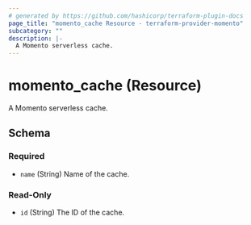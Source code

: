 ```yaml
---
# generated by https://github.com/hashicorp/terraform-plugin-docs
page_title: "momento_cache Resource - terraform-provider-momento"
subcategory: ""
description: |-
  A Momento serverless cache.
---
```


# momento_cache (Resource)

A Momento serverless cache.



<!-- schema generated by tfplugindocs -->
## Schema

### Required

- `name` (String) Name of the cache.

### Read-Only

- `id` (String) The ID of the cache.
